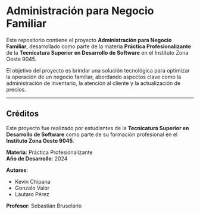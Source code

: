 # Administración para Negocio Familiar  

Este repositorio contiene el proyecto **Administración para Negocio Familiar**, desarrollado como parte de la materia **Práctica Profesionalizante** de la **Tecnicatura Superior en Desarrollo de Software** en el Instituto Zona Oeste 9045.  

El objetivo del proyecto es brindar una solución tecnológica para optimizar la operación de un negocio familiar, abordando aspectos clave como la administración de inventario, la atención al cliente y la actualización de precios.  

---

## Créditos  

Este proyecto fue realizado por estudiantes de la **Tecnicatura Superior en Desarrollo de Software** como parte de su formación profesional en el **Instituto Zona Oeste 9045**.  

**Materia**: Práctica Profesionalizante  
**Año de Desarrollo**: 2024  

**Autores**:  
- Kevin Chipana  
- Gonzalo Valor  
- Lautaro Pérez  

**Profesor**: Sebastián Bruselario  



